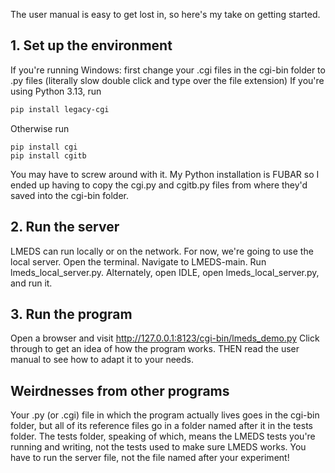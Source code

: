 The user manual is easy to get lost in, so here's my take on getting started.
## 1. Set up the environment
If you're running Windows: first change your .cgi files in the cgi-bin folder to .py files (literally slow double click and type over the file extension)
If you're using Python 3.13, run
```bash
pip install legacy-cgi
```
Otherwise run
```base
pip install cgi
pip install cgitb
```
You may have to screw around with it. My Python installation is FUBAR so I ended up having to copy the cgi.py and cgitb.py files from where they'd saved into the cgi-bin folder. 
## 2. Run the server
LMEDS can run locally or on the network. For now, we're going to use the local server.
Open the terminal. Navigate to LMEDS-main. Run lmeds_local_server.py. 
Alternately, open IDLE, open lmeds_local_server.py, and run it.
## 3. Run the program
Open a browser and visit http://127.0.0.1:8123/cgi-bin/lmeds_demo.py
Click through to get an idea of how the program works.
THEN read the user manual to see how to adapt it to your needs.
## Weirdnesses from other programs
Your .py (or .cgi) file in which the program actually lives goes in the cgi-bin folder, but all of its reference files go in a folder named after it in the tests folder.
The tests folder, speaking of which, means the LMEDS tests you're running and writing, not the tests used to make sure LMEDS works. 
You have to run the server file, not the file named after your experiment!
